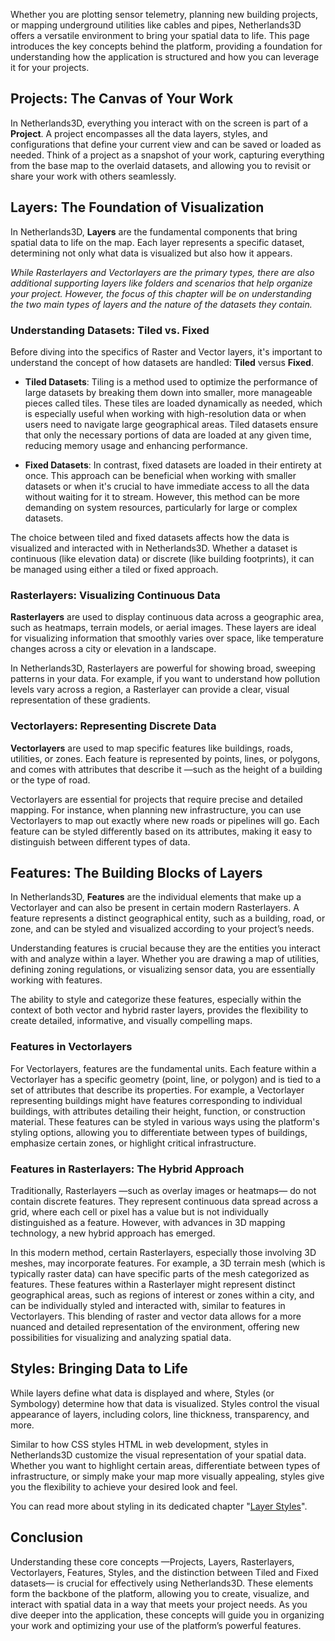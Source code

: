 Whether you are plotting sensor telemetry, planning new building projects, or mapping underground utilities like cables
and pipes, Netherlands3D offers a versatile environment to bring your spatial data to life. This page introduces the key
concepts behind the platform, providing a foundation for understanding how the application is structured and how you can
leverage it for your projects.

## Projects: The Canvas of Your Work

In Netherlands3D, everything you interact with on the screen is part of a **Project**. A project encompasses all the data
layers, styles, and configurations that define your current view and can be saved or loaded as needed. Think of a
project as a snapshot of your work, capturing everything from the base map to the overlaid datasets, and allowing you to
revisit or share your work with others seamlessly.

## Layers: The Foundation of Visualization

In Netherlands3D, **Layers** are the fundamental components that bring spatial data to life on the map. Each layer
represents a specific dataset, determining not only what data is visualized but also how it appears. 

_While Rasterlayers and Vectorlayers are the primary types, there are also additional supporting layers like folders and 
scenarios that help organize your project. However, the focus of this chapter will be on understanding the two main 
types of layers and the nature of the datasets they contain._

### Understanding Datasets: Tiled vs. Fixed

Before diving into the specifics of Raster and Vector layers, it's important to understand the concept of how datasets
are handled: **Tiled** versus **Fixed**.

- **Tiled Datasets**: Tiling is a method used to optimize the performance of large datasets by breaking them down into
smaller, more manageable pieces called tiles. These tiles are loaded dynamically as needed, which is especially useful
when working with high-resolution data or when users need to navigate large geographical areas. Tiled datasets ensure
that only the necessary portions of data are loaded at any given time, reducing memory usage and enhancing performance.

- **Fixed Datasets**: In contrast, fixed datasets are loaded in their entirety at once. This approach can be beneficial 
  when working with smaller datasets or when it's crucial to have immediate access to all the data without waiting for 
  it to stream. However, this method can be more demanding on system resources, particularly for large or complex 
  datasets.

The choice between tiled and fixed datasets affects how the data is visualized and interacted with in Netherlands3D.
Whether a dataset is continuous (like elevation data) or discrete (like building footprints), it can be managed using
either a tiled or fixed approach.

### Rasterlayers: Visualizing Continuous Data

**Rasterlayers** are used to display continuous data across a geographic area, such as heatmaps, terrain models, or
aerial images. These layers are ideal for visualizing information that smoothly varies over space, like temperature
changes across a city or elevation in a landscape.

In Netherlands3D, Rasterlayers are powerful for showing broad, sweeping patterns in your data. For example, if you want
to understand how pollution levels vary across a region, a Rasterlayer can provide a clear, visual representation of
these gradients.

### Vectorlayers: Representing Discrete Data

**Vectorlayers** are used to map specific features like buildings, roads, utilities, or zones. Each feature is
represented by points, lines, or polygons, and comes with attributes that describe it —such as the height of a building
or the type of road.

Vectorlayers are essential for projects that require precise and detailed mapping. For instance, when planning new
infrastructure, you can use Vectorlayers to map out exactly where new roads or pipelines will go. Each feature can be
styled differently based on its attributes, making it easy to distinguish between different types of data.

## Features: The Building Blocks of Layers

In Netherlands3D, **Features** are the individual elements that make up a Vectorlayer and can also be present in certain
modern Rasterlayers. A feature represents a distinct geographical entity, such as a building, road, or zone, and can be
styled and visualized according to your project’s needs.

Understanding features is crucial because they are the entities you interact with and analyze within a layer. 
Whether you are drawing a map of utilities, defining zoning regulations, or visualizing sensor data, you are 
essentially working with features. 

The ability to style and categorize these features, especially within the context of both vector and
hybrid raster layers, provides the flexibility to create detailed, informative, and visually compelling maps.

### Features in Vectorlayers

For Vectorlayers, features are the fundamental units. Each feature within a Vectorlayer has a specific geometry (point,
line, or polygon) and is tied to a set of attributes that describe its properties. For example, a Vectorlayer
representing buildings might have features corresponding to individual buildings, with attributes detailing their
height, function, or construction material. These features can be styled in various ways using the platform's styling
options, allowing you to differentiate between types of buildings, emphasize certain zones, or highlight critical
infrastructure.

### Features in Rasterlayers: The Hybrid Approach

Traditionally, Rasterlayers —such as overlay images or heatmaps— do not contain discrete features. They represent
continuous data spread across a grid, where each cell or pixel has a value but is not individually distinguished as a
feature. However, with advances in 3D mapping technology, a new hybrid approach has emerged.

In this modern method, certain Rasterlayers, especially those involving 3D meshes, may incorporate features. For
example, a 3D terrain mesh (which is typically raster data) can have specific parts of the mesh categorized as features.
These features within a Rasterlayer might represent distinct geographical areas, such as regions of interest or zones
within a city, and can be individually styled and interacted with, similar to features in Vectorlayers. This blending of
raster and vector data allows for a more nuanced and detailed representation of the environment, offering new
possibilities for visualizing and analyzing spatial data.

## Styles: Bringing Data to Life

While layers define what data is displayed and where, Styles (or Symbology) determine how that data is visualized.
Styles control the visual appearance of layers, including colors, line thickness, transparency, and more. 

Similar to how CSS styles HTML in web development, styles in Netherlands3D customize the visual representation of your 
spatial data. Whether you want to highlight certain areas, differentiate between types of infrastructure, or simply 
make your map more visually appealing, styles give you the flexibility to achieve your desired look and feel.

You can read more about styling in its dedicated chapter "[Layer Styles](./styling.md)". 

## Conclusion

Understanding these core concepts —Projects, Layers, Rasterlayers, Vectorlayers, Features, Styles, and the distinction
between Tiled and Fixed datasets— is crucial for effectively using Netherlands3D. These elements form the backbone of the
platform, allowing you to create, visualize, and interact with spatial data in a way that meets your project needs. As
you dive deeper into the application, these concepts will guide you in organizing your work and optimizing your use of
the platform’s powerful features.
